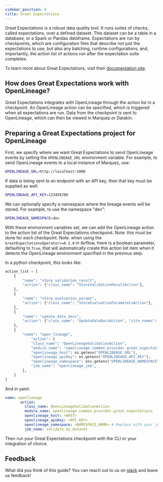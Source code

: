 ```yaml
---
sidebar_position: 6
title: Great Expectations
---
```


Great Expectations is a robust data quality tool. It runs suites of checks, called expectations, over a defined dataset. This dataset can be a table in a database, or a Spark or Pandas dataframe. Expectations are run by checkpoints, which are configuration files that describe not just the expectations to use, but also any batching, runtime configurations, and, importantly, the action list of actions run after the expectation suite completes.

To learn more about Great Expectations, visit their [documentation site](https://docs.greatexpectations.io/docs/).

## How does Great Expectations work with OpenLineage?

Great Expectations integrates with OpenLineage through the action list in a checkpoint. An OpenLineage action can be specified, which is triggered when all expectations are run. Data from the checkpoint is sent to OpenLineage, which can then be viewed in Marquez or Datakin.

## Preparing a Great Expectations project for OpenLineage

First, we specify where we want Great Expectations to send OpenLineage events by setting the `OPENLINEAGE_URL` environment variable. For example, to send OpenLineage events to a local instance of Marquez, use:

```bash
OPENLINEAGE_URL=http://localhost:5000
```

If data is being sent to an endpoint with an API key, then that key must be supplied as well:

```bash
OPENLINEAGE_API_KEY=123456789
```

We can optionally specify a namespace where the lineage events will be stored. For example, to use the namespace "dev":

```bash
OPENLINEAGE_NAMESPACE=dev
```

With these environment variables set, we can add the OpenLineage action to the action list of the Great Expectations checkpoint.
Note: this must be done for *each* checkpoint.
Note: when using the `GreatExpectationsOperator>=0.2.0` in Airflow, there is a boolean parameter, defaulting to `True`, that will automatically create this action list item when it detects the OpenLineage environment specified in the previous step.


In a python checkpoint, this looks like:

```python
action_list = [
    {
        "name": "store_validation_result",
        "action": {"class_name": "StoreValidationResultAction"},
    },
    {
        "name": "store_evaluation_params",
        "action": {"class_name": "StoreEvaluationParametersAction"},
    },
    {
        "name": "update_data_docs",
        "action": {"class_name": "UpdateDataDocsAction", "site_names": []},
    },
    {
        "name": "open_lineage",
            "action": {
            "class_name": "OpenLineageValidationAction",
            "module_name": "openlineage.common.provider.great_expectations",
            "openlineage_host": os.getenv("OPENLINEAGE_URL"),
            "openlineage_apiKey": os.getenv("OPENLINEAGE_API_KEY"),
            "openlineage_namespace": oss.getenv("OPENLINEAGE_NAMESPACE"),
            "job_name": "openlineage_job",
        },
    }
]
```

And in yaml:

```yaml
name: openlineage
       action:
         class_name: OpenLineageValidationAction
         module_name: openlineage.common.provider.great_expectations
         openlineage_host: <HOST>
         openlineage_apiKey: <API_KEY>
         openlineage_namespace: <NAMESPACE_NAME> # Replace with your job namespace; we recommend a meaningful namespace like `dev` or `prod`, etc.
         job_name: validate_my_dataset
```

Then run your Great Expectations checkpoint with the CLI or your integration of choice.

## Feedback

What did you think of this guide? You can reach out to us on [slack](https://join.slack.com/t/openlineage/shared_invite/zt-3arpql6lg-Nt~hicnDsnDY_GK_LEX06w) and leave us feedback!  
